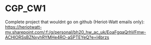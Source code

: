 # CGP_CW1
Complete project that wouldnt go on github (Heriot-Watt emails only): 
https://heriotwatt-my.sharepoint.com/:f:/g/personal/bh20_hw_ac_uk/EoaFgqaQrhVFmw-ACHlORSsBZNxyhRYMHe4RO-aSPTEYeQ?e=l4brzs
